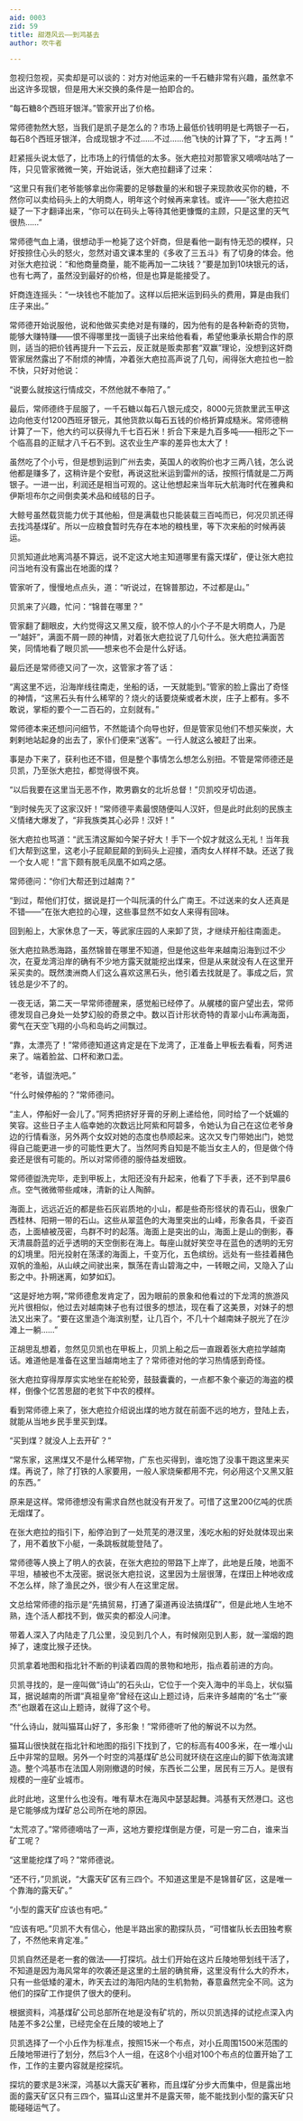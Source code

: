 ```yaml
---
aid: 0003
zid: 59
title: 甜港风云——到鸿基去
author: 吹牛者

---
```




  忽视归忽视，买卖却是可以谈的：对方对他运来的一千石糖非常有兴趣，虽然拿不出这许多现银，但是用大米交换的条件是一拍即合的。

  “每石糖8个西班牙银洋。”管家开出了价格。

  常师德勃然大怒，当我们是凯子是怎么的？市场上最低价钱明明是七两银子一石，每石8个西班牙银洋，合成现银才不过……不过……他飞快的计算了下，“才五两！”

  赶紧摇头说太低了，比市场上的行情低的太多。张大疤拉对那管家又嘀嘀咕咕了一阵，只见管家微微一笑，开始说话，张大疤拉翻译了过来：

  “这里只有我们老爷能够拿出你需要的足够数量的米和银子来现款收买你的糖，不然你可以卖给码头上的大明商人，明年这个时候再来拿钱。或许——”张大疤拉迟疑了一下才翻译出来，“你可以在码头上等待其他更慷慨的主顾，只是这里的天气很热……”

  常师德气血上涌，很想动手一枪毙了这个奸商，但是看他一副有恃无恐的模样，只好按捺住心头的怒火，忽然对语文课本里的《多收了三五斗》有了切身的体会。他对张大疤拉说：“和他商量商量，能不能再加一二块钱？”要是加到10块银元的话，也有七两了，虽然没到最好的价格，但是也算是能接受了。

  奸商连连摇头：“一块钱也不能加了。这样以后把米运到码头的费用，算是由我们庄子来出。”

  常师德开始说服他，说和他做买卖绝对是有赚的，因为他有的是各种新奇的货物，能够大赚特赚——恨不得哪里找一面镜子出来给他看看，希望他秉承长期合作的原则，适当的把价钱再提升一下云云，反正就是贩卖那套“双赢”理论，没想到这奸商管家居然露出了不耐烦的神情，冲着张大疤拉高声说了几句，闹得张大疤拉也一脸不快，只好对他说：

  “说要么就按这行情成交，不然他就不奉陪了。”

  最后，常师德终于屈服了，一千石糖以每石八银元成交，8000元货款里武玉甲这边向他支付1200西班牙银元，其他货款以每石五钱的价格折算成糙米。常师德稍计算了一下，他大约可以获得九千七百石米！折合下来是九百多吨——相形之下一个临高县的正赋才八千石不到。这农业生产率的差异也太大了！

  虽然吃了个小亏，但是想到运到广州去卖，英国人的收购价也才三两八钱，怎么说他都是赚多了，这稍许是个安慰，再说这批米运到雷州的话，按照行情就是二万两银子。一进一出，利润还是相当可观的。这让他想起来当年玩大航海时代在雅典和伊斯坦布尔之间倒卖美术品和绒毯的日子。

  大鲸号虽然载货能力优于其他船，但是满载也只能装载三百吨而已，何况贝凯还得去找鸿基煤矿。所以一应粮食暂时先存在本地的粮栈里，等下次来船的时候再装运。

  贝凯知道此地离鸿基不算远，说不定这大地主知道哪里有露天煤矿，便让张大疤拉问当地有没有露出在地面的煤？

  管家听了，慢慢地点点头，道：“听说过，在锦普那边，不过都是山。”

  贝凯来了兴趣，忙问：“锦普在哪里？”

  管家翻了翻眼皮，大约觉得这又黑又瘦，貌不惊人的小个子不是大明商人，乃是一“越奸”，满面不屑一顾的神情，对着张大疤拉说了几句什么。张大疤拉满面苦笑，同情地看了眼贝凯——想来也不会是什么好话。

  最后还是常师德又问了一次，这管家才答了话：

  “离这里不远，沿海岸线往南走，坐船的话，一天就能到。”管家的脸上露出了奇怪的神情，“这黑石头有什么稀罕的？烧火的话要烧柴或者木炭，庄子上都有。多不敢说，掌柜的要个一二百石的，立刻就有。”

  常师德本来还想问问细节，不然能请个向导也好，但是管家见他们不想买柴炭，大剌剌地站起身的出去了，家仆们便来“送客”。一行人就这么被赶了出来。

  事是办下来了，获利也还不错，但是整个事情怎么想怎么别扭。不管是常师德还是贝凯，乃至张大疤拉，都觉得很不爽。

  “以后我要在这里当无恶不作，欺男霸女的北圻总督！”贝凯咬牙切齿道。

  “到时候先灭了这家汉奸！”常师德平素最恨随便叫人汉奸，但是此时此刻的民族主义情绪大爆发了，“非我族类其心必异！汉奸！”

  张大疤拉也骂道：“武玉清这厮如今架子好大！手下一个奴才就这么无礼！当年我们大帮到这里，这老小子屁颠屁颠的到码头上迎接，酒肉女人样样不缺。还送了我一个女人呢！”言下颇有脱毛凤凰不如鸡之感。

  常师德问：“你们大帮还到过越南？”

  “到过，帮他们打仗，据说是打一个叫阮潢的什么广南王。不过送来的女人还真是不错——”在张大疤拉的心理，这些事显然不如女人来得有回味。

  回到船上，大家休息了一天，等武家庄园的人来卸了货，才继续开船往南面走。

  张大疤拉熟悉海路，虽然锦普在哪里不知道，但是他这些年来越南沿海到过不少次，在夏龙湾沿岸的确有不少地方露天就能挖出煤来，但是从来就没有人在这里开采买卖的。既然澳洲商人们这么喜欢这黑石头，他引着去找就是了。事成之后，赏钱总是少不了的。

  一夜无话，第二天一早常师德醒来，感觉船已经停了。从艉楼的窗户望出去，常师德发现自己身处一处梦幻般的奇景之中。数以百计形状奇特的青翠小山布满海面，雾气在天空飞翔的小鸟和岛屿之间飘过。

  “靠，太漂亮了！”常师德知道这肯定是在下龙湾了，正准备上甲板去看看，阿秀进来了。端着脸盆、口杯和漱口盂。

  “老爷，请盥洗吧。”

  “什么时候停船的？”常师德问。

  “主人，停船好一会儿了。”阿秀把挤好牙膏的牙刷上递给他，同时给了一个妩媚的笑容。这些日子主人临幸她的次数远比阿紫和阿碧多，令她认为自己在这位老爷身边的行情看涨，另外两个女奴对她的态度也恭顺起来。这次又专门带她出门，她觉得自己能更进一步的可能性更大了。当然阿秀自知是不能当女主人的，但是做个侍妾还是很有可能的。所以对常师德的服侍益发细致。

  常师德盥洗完毕，走到甲板上，太阳还没有升起来，他看了下手表，还不到早晨6点。空气微微带些咸味，清新的让人陶醉。

  海面上，远远近近的都是些石灰岩质地的小山，都是些奇形怪状的青石山，很象广西桂林、阳朔一带的石山。这些从翠蓝色的大海里突出的山峰，形象各具，千姿百态，上面植被茂密，鸟群不时的起落。海面上是突出的山，海面上是山的倒影，春天清晨蔚蓝的近乎透明的天空倒影在海上。每座山就好笑空寻在蓝色的透明的无穷的幻境里。阳光投射在荡漾的海面上，千变万化，五色缤纷。远处有一些挂着赭色双帆的渔船，从山峡之间驶出来，飘荡在青山碧海之中，一转眼之间，又隐入了山影之中。扑朔迷离，如梦如幻。

  “这是好地方啊，”常师德愈发肯定了，因为眼前的景象和他看过的下龙湾的旅游风光片很相似，他过去对越南妹子也有过很多的想法，现在看了这美景，对妹子的想法又出来了。“要在这里造个海滨别墅，让几百个，不几十个越南妹子脱光了在沙滩上一躺……”

  正胡思乱想着，忽然见贝凯也在甲板上，贝凯上船之后一直跟着张大疤拉学越南话。难道他是准备在这里当越南地主了？常师德对他的学习热情感到奇怪。

  张大疤拉穿得厚厚实实地坐在舵轮旁，鼓鼓囊囊的，一点都不象个豪迈的海盗的模样，倒像个忆苦思甜的老贫下中农的模样。

  看到常师德上来了，张大疤拉介绍说出煤的地方就在前面不远的地方，登陆上去，就能从当地乡民手里买到煤。

  “买到煤？就没人上去开矿？”

  “常东家，这黑煤又不是什么稀罕物，广东也买得到，谁吃饱了没事干跑这里来买煤。再说了，除了打铁的人家要用，一般人家烧柴都用不完，何必用这个又黑又脏的东西。”

  原来是这样。常师德想没有需求自然也就没有开发了。可惜了这里200亿吨的优质无烟煤了。

  在张大疤拉的指引下，船停泊到了一处荒芜的港汊里，浅吃水船的好处就体现出来了，用不着放下小艇，一条跳板就能登陆了。

  常师德等人换上了明人的衣装，在张大疤拉的带路下上岸了，此地是丘陵，地面不平坦，植被也不太茂密。据说张大疤拉说，这里因为土层很薄，在煤田上种地收成不怎么样，除了渔民之外，很少有人在这里定居。

  文总给常师德的指示是“先搞贸易，打通了渠道再设法搞煤矿”，但是此地人生地不熟，连个活人都找不到，做买卖的都没人问津。

  带着人深入了内陆走了几公里，没见到几个人，有时候刚见到人影，就一溜烟的跑掉了，速度比猴子还快。

  贝凯拿着地图和指北针不断的判读着四周的景物和地形，指点着前进的方向。

  贝凯寻找的，是一座叫做“诗山”的石头山，它位于一个突入海中的半岛上，状似猫耳，据说越南的所谓“真祖皇帝”曾经在这山上题过诗，后来许多越南的“名士”“豪杰”也跟着在这山上题诗，就得了这个号。

  “什么诗山，就叫猫耳山好了，多形象！”常师德听了他的解说不以为然。

  猫耳山很快就在指北针和地图的指引下找到了，它的标高有400多米，在一堆小山丘中非常的显眼。另外一个时空的鸿基煤矿总公司就环绕在这座山的脚下依海滨建造。整个鸿基市在法国人刚刚撤退的时候，东西长二公里，居民有三万人。是很有规模的一座矿业城市。

  此时此地，这里什么也没有。唯有草木在海风中瑟瑟起舞。鸿基有天然港口。这也是它能够成为煤矿总公司所在地的原因。

  “太荒凉了。”常师德嘀咕了一声，这地方要挖煤倒是方便，可是一穷二白，谁来当矿工呢？

  “这里能挖煤了吗？”常师德说。

  “还不行，”贝凯说，“大露天矿区有三四个。不知道这里是不是锦普矿区，这是唯一个靠海的露天矿。”

  “小型的露天矿应该也有吧。”

  “应该有吧。”贝凯不大有信心，他是半路出家的勘探队员，“可惜崔队长去田独考察了，不然他来肯定准。”

  贝凯自然还是老一套的做法——打探坑。战士们开始在这片丘陵地带划线干活了，不知道是因为海风常年的吹袭还是这里的土层的确贫瘠，这里没有什么大的乔木，只有一些低矮的灌木，昨天去过的海阳内陆的生机勃勃，春意盎然完全不同。这为他们的探矿工作提供了很大的便利。

  根据资料，鸿基煤矿公司总部所在地是没有矿坑的，所以贝凯选择的试挖点深入内陆差不多2公里，已经完全在丘陵的坡地上了

  贝凯选择了一个小丘作为标准点，按照15米一个布点，对小丘周围1500米范围的丘陵地带进行了划分，然后3个人一组，在这8个小组对100个布点的位置开始了工作，工作的主要内容就是挖探坑。

  探坑的要求是3米深，鸿基以大露天矿著称，而且煤矿分步大而集中，但是露出地面的露天矿区只有三四个，猫耳山这里并不是露天带，能不能找到小型的露天矿只能碰碰运气了。



